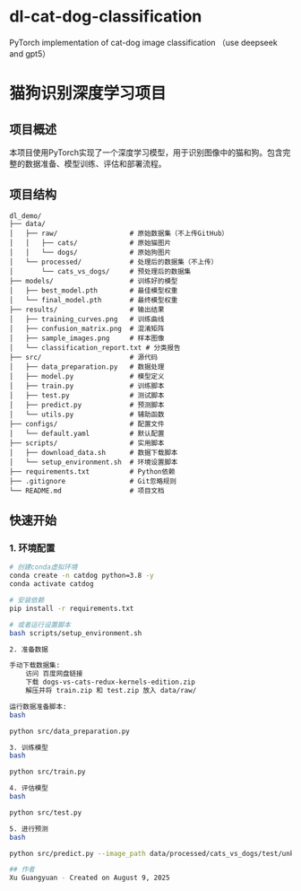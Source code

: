 # dl-cat-dog-classification
PyTorch implementation of cat-dog image classification （use deepseek and gpt5）
# 猫狗识别深度学习项目

## 项目概述
本项目使用PyTorch实现了一个深度学习模型，用于识别图像中的猫和狗。包含完整的数据准备、模型训练、评估和部署流程。

## 项目结构
	dl_demo/
	├── data/
	│   ├── raw/                  # 原始数据集（不上传GitHub）
	│   │   ├── cats/             # 原始猫图片
	│   │   └── dogs/             # 原始狗图片
	│   └── processed/            # 处理后的数据集（不上传）
	│       └── cats_vs_dogs/     # 预处理后的数据集
	├── models/                   # 训练好的模型
	│   ├── best_model.pth        # 最佳模型权重
	│   └── final_model.pth       # 最终模型权重
	├── results/                  # 输出结果
	│   ├── training_curves.png   # 训练曲线
	│   ├── confusion_matrix.png  # 混淆矩阵
	│   ├── sample_images.png     # 样本图像
	│   └── classification_report.txt # 分类报告
	├── src/                      # 源代码
	│   ├── data_preparation.py   # 数据处理
	│   ├── model.py              # 模型定义
	│   ├── train.py              # 训练脚本
	│   ├── test.py               # 测试脚本
	│   ├── predict.py            # 预测脚本
	│   └── utils.py              # 辅助函数
	├── configs/                  # 配置文件
	│   └── default.yaml          # 默认配置
	├── scripts/                  # 实用脚本
	│   ├── download_data.sh      # 数据下载脚本
	│   └── setup_environment.sh  # 环境设置脚本
	├── requirements.txt          # Python依赖
	├── .gitignore                # Git忽略规则
	└── README.md                 # 项目文档

## 快速开始

### 1. 环境配置
```bash
# 创建conda虚拟环境
conda create -n catdog python=3.8 -y
conda activate catdog

# 安装依赖
pip install -r requirements.txt

# 或者运行设置脚本
bash scripts/setup_environment.sh

2. 准备数据

手动下载数据集:
	访问 百度网盘链接
	下载 dogs-vs-cats-redux-kernels-edition.zip
	解压并将 train.zip 和 test.zip 放入 data/raw/

运行数据准备脚本:
bash

python src/data_preparation.py

3. 训练模型
bash

python src/train.py

4. 评估模型
bash

python src/test.py

5. 进行预测
bash

python src/predict.py --image_path data/processed/cats_vs_dogs/test/unknown/test/*.jpg 

## 作者
Xu Guangyuan - Created on August 9, 2025

